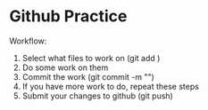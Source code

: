 # Github Practice

Workflow:
1. Select what files to work on (git add <files>)
2. Do some work on them
3. Commit the work (git commit -m "<descriptive message>")
4. If you have more work to do, repeat these steps
5. Submit your changes to github (git push)
